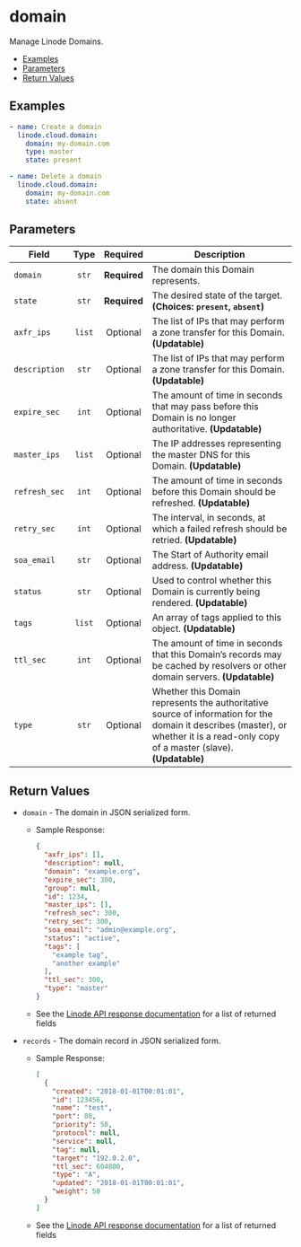 # domain

Manage Linode Domains.


- [Examples](#examples)
- [Parameters](#parameters)
- [Return Values](#return-values)

## Examples

```yaml
- name: Create a domain 
  linode.cloud.domain:
    domain: my-domain.com
    type: master
    state: present
```

```yaml
- name: Delete a domain
  linode.cloud.domain:
    domain: my-domain.com
    state: absent
```










## Parameters

| Field     | Type | Required | Description                                                                  |
|-----------|------|----------|------------------------------------------------------------------------------|
| `domain` | <center>`str`</center> | <center>**Required**</center> | The domain this Domain represents.   |
| `state` | <center>`str`</center> | <center>**Required**</center> | The desired state of the target.  **(Choices: `present`, `absent`)** |
| `axfr_ips` | <center>`list`</center> | <center>Optional</center> | The list of IPs that may perform a zone transfer for this Domain.  **(Updatable)** |
| `description` | <center>`str`</center> | <center>Optional</center> | The list of IPs that may perform a zone transfer for this Domain.  **(Updatable)** |
| `expire_sec` | <center>`int`</center> | <center>Optional</center> | The amount of time in seconds that may pass before this Domain is no longer authoritative.  **(Updatable)** |
| `master_ips` | <center>`list`</center> | <center>Optional</center> | The IP addresses representing the master DNS for this Domain.  **(Updatable)** |
| `refresh_sec` | <center>`int`</center> | <center>Optional</center> | The amount of time in seconds before this Domain should be refreshed.  **(Updatable)** |
| `retry_sec` | <center>`int`</center> | <center>Optional</center> | The interval, in seconds, at which a failed refresh should be retried.  **(Updatable)** |
| `soa_email` | <center>`str`</center> | <center>Optional</center> | The Start of Authority email address.  **(Updatable)** |
| `status` | <center>`str`</center> | <center>Optional</center> | Used to control whether this Domain is currently being rendered.  **(Updatable)** |
| `tags` | <center>`list`</center> | <center>Optional</center> | An array of tags applied to this object.  **(Updatable)** |
| `ttl_sec` | <center>`int`</center> | <center>Optional</center> | The amount of time in seconds that this Domain’s records may be cached by resolvers or other domain servers.  **(Updatable)** |
| `type` | <center>`str`</center> | <center>Optional</center> | Whether this Domain represents the authoritative source of information for the domain it describes (master), or whether it is a read-only copy of a master (slave).  **(Updatable)** |






## Return Values

- `domain` - The domain in JSON serialized form.

    - Sample Response:
        ```json
        {
          "axfr_ips": [],
          "description": null,
          "domain": "example.org",
          "expire_sec": 300,
          "group": null,
          "id": 1234,
          "master_ips": [],
          "refresh_sec": 300,
          "retry_sec": 300,
          "soa_email": "admin@example.org",
          "status": "active",
          "tags": [
            "example tag",
            "another example"
          ],
          "ttl_sec": 300,
          "type": "master"
        }
        ```
    - See the [Linode API response documentation](https://www.linode.com/docs/api/domains/#domain-view) for a list of returned fields


- `records` - The domain record in JSON serialized form.

    - Sample Response:
        ```json
        [
          {
            "created": "2018-01-01T00:01:01",
            "id": 123456,
            "name": "test",
            "port": 80,
            "priority": 50,
            "protocol": null,
            "service": null,
            "tag": null,
            "target": "192.0.2.0",
            "ttl_sec": 604800,
            "type": "A",
            "updated": "2018-01-01T00:01:01",
            "weight": 50
          }
        ]
        ```
    - See the [Linode API response documentation](https://www.linode.com/docs/api/domains/#domain-record-view) for a list of returned fields


